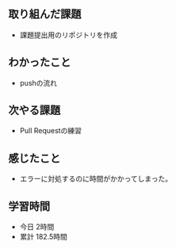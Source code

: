 ## 取り組んだ課題
- 課題提出用のリポジトリを作成
## わかったこと
- pushの流れ
## 次やる課題
- Pull Requestの練習
## 感じたこと
- エラーに対処するのに時間がかかってしまった。
## 学習時間
- 今日 2時間
- 累計 182.5時間
